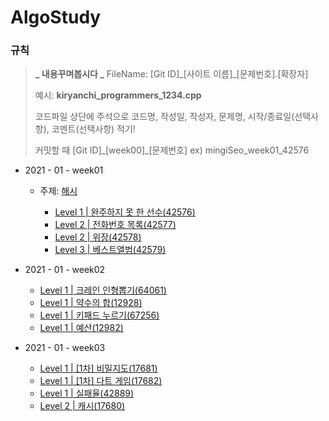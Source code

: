 # AlgoStudy

### 규칙

> **_ 내용꾸며봅시다 _**
> FileName: [Git ID]\_[사이트 이름]\_[문제번호].[확장자]
>
> 예시: **kiryanchi_programmers_1234.cpp**
>
> 코드파일 상단에 주석으로 코드명, 작성일, 작성자, 문제명, 시작/종료일(선택사항), 코멘트(선택사항) 적기!
>
> 커밋할 때 [Git ID]\_[week00]\_[문제번호] ex) mingiSeo_week01_42576

- 2021 - 01 - week01

  - 주제: [해시](https://programmers.co.kr/learn/courses/30/parts/12077)

    - [Level 1 | 완주하지 못 한 선수(42576)](https://programmers.co.kr/learn/courses/30/lessons/42576)
    - [Level 2 | 전화번호 목록(42577)](https://programmers.co.kr/learn/courses/30/lessons/42577)
    - [Level 2 | 위장(42578)](https://programmers.co.kr/learn/courses/30/lessons/42578)
    - [Level 3 | 베스트앨범(42579)](https://programmers.co.kr/learn/courses/30/lessons/42579)

- 2021 - 01 - week02

  - [Level 1 | 크레인 인형뽑기(64061)](https://programmers.co.kr/learn/courses/30/lessons/64061)
  - [Level 1 | 약수의 합(12928)](https://programmers.co.kr/learn/courses/30/lessons/12928)
  - [Level 1 | 키패드 누르기(67256)](https://programmers.co.kr/learn/courses/30/lessons/67256)
  - [Level 1 | 예산(12982)](https://programmers.co.kr/learn/courses/30/lessons/12982)

- 2021 - 01 - week03

  - [Level 1 | [1차] 비밀지도(17681)](https://programmers.co.kr/learn/courses/30/lessons/17681)
  - [Level 1 | [1차] 다트 게임(17682)](https://programmers.co.kr/learn/courses/30/lessons/17682)
  - [Level 1 | 실패율(42889)](https://programmers.co.kr/learn/courses/30/lessons/42889)
  - [Level 2 | 캐시(17680)](https://programmers.co.kr/learn/courses/30/lessons/17680)

